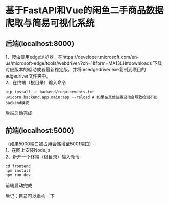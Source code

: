 # 基于FastAPI和Vue的闲鱼二手商品数据爬取与简易可视化系统
## 后端(localhost:8000)
1、爬虫使用edge浏览器，在https://developer.microsoft.com/en-us/microsoft-edge/tools/webdriver/?ch=1&form=MA13LH#downloads 下载对应版本的驱动或者最新稳定版，并将msedgedriver.exe复制到项目的edgedriver文件夹中。\
2、在终端（根目录）输入命令
```
pip install -r backend/requirements.txt
uvicorn backend.app.main:app --reload # 如果在其他位置启动会导致检测不到backend模块
```
后端启动完成
## 前端(localhost:5000)
（如果5000端口被占用会递增至5001端口）\
1、在网上安装Node.js\
2、新开一个终端（根目录）输入命令
```
cd frontend
npm install
npm run dev
```
前端启动完成

后记：目录可以重构一下
